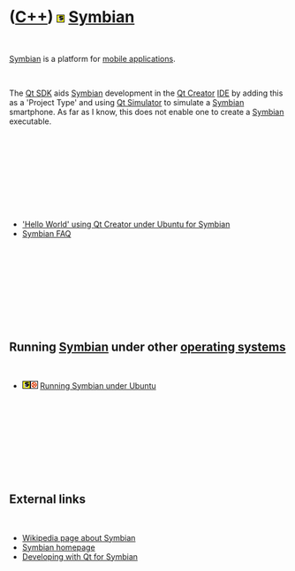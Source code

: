 
 

 

 

 

 

([C++](Cpp.md)) ![Symbian](PicSymbian.png) [Symbian](CppSymbian.md)
=====================================================================

 

[Symbian](CppSymbian.md) is a platform for [mobile
applications](CppMobileApplication.md).

 

The [Qt SDK](CppQtSkd.md) aids [Symbian](CppSymbian.md) development in
the [Qt Creator](CppQtCreator.md) [IDE](CppIde.md) by adding this as a
'Project Type' and using [Qt Simulator](CppQtSimulator.md) to simulate
a [Symbian](CppSymbian.md) smartphone. As far as I know, this does not
enable one to create a [Symbian](CppSymbian.md) executable.

 

 

 

 

 

-   ['Hello World' using Qt Creator under Ubuntu for
    Symbian](CppHelloWorldQtCreatorUbuntuSymbian.md)
-   [Symbian FAQ](CppSymbianFaq.md)

 

 

 

 

 

Running [Symbian](CppSymbian.md) under other [operating systems](CppOs.md)
----------------------------------------------------------------------------

 

-   ![Symbian](PicSymbian.png)![Ubuntu](PicUbuntu.png) [Running Symbian
    under Ubuntu](CppSymbianUbuntu.md)

 

 

 

 

 

External links
--------------

 

-   [Wikipedia page about
    Symbian](http://en.wikipedia.org/wiki/Symbian_OS)
-   [Symbian homepage](http://www.symbian.com)
-   [Developing with Qt for
    Symbian](http://www.youtube.com/watch?v=Rb43gnZI1A0)

 

 

 

 

 

 

